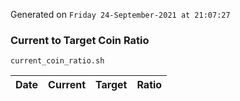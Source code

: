 Generated on `Friday 24-September-2021 at 21:07:27`

### Current to Target Coin Ratio
`current_coin_ratio.sh`

Date|Current|Target|Ratio
---|---|---|---
